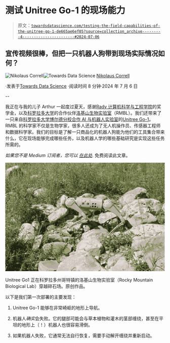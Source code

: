 # 测试 Unitree Go-1 的现场能力

> 原文：[`towardsdatascience.com/testing-the-field-capabilities-of-the-unitree-go-1-de665ae6ef05?source=collection_archive---------4-----------------------#2024-07-06`](https://towardsdatascience.com/testing-the-field-capabilities-of-the-unitree-go-1-de665ae6ef05?source=collection_archive---------4-----------------------#2024-07-06)

## 宣传视频很棒，但把一只机器人狗带到现场实际情况如何？

[](https://medium.com/@nikolaus.correll?source=post_page---byline--de665ae6ef05--------------------------------)![Nikolaus Correll](https://medium.com/@nikolaus.correll?source=post_page---byline--de665ae6ef05--------------------------------)[](https://towardsdatascience.com/?source=post_page---byline--de665ae6ef05--------------------------------)![Towards Data Science](https://towardsdatascience.com/?source=post_page---byline--de665ae6ef05--------------------------------) [Nikolaus Correll](https://medium.com/@nikolaus.correll?source=post_page---byline--de665ae6ef05--------------------------------)

·发表于[Towards Data Science](https://towardsdatascience.com/?source=post_page---byline--de665ae6ef05--------------------------------) ·阅读时间 8 分钟·2024 年 7 月 6 日

--

我正在与我的儿子 Arthur 一起度过夏天，感谢[Rady 计算机科学与工程学院](https://western.edu/school/paul-m-rady-school-of-computer-science-engineering/)的奖学金，以及[科罗拉多大学](http://www.colorado.edu)的合作伙伴[洛基山生物实验室](https://www.rmbl.org/)（RMBL）。我们还带来了一只来自[科罗拉多大学博尔德分校合作 AI 与机器人实验室](https://www.cairo-lab.com/)的[Unitree Go-1](https://shop.unitree.com/products/unitreeyushutechnologydog-artificial-intelligence-companion-bionic-companion-intelligent-robot-go1-quadruped-robot-dog?_gl=1*6jvrzo*_up*MQ..&gclid=CjwKCAjwkJm0BhBxEiwAwT1AXCLtkvwwRL5Pek6hnJRp_vv3RmIyidPbY_DSSewnUt6CH7tQaEgR0hoCFS0QAvD_BwE)。RMBL 的科学家不仅是生物学家，很多人还成为了无人机操作员、传感器工程师和数据科学家。我们的目标是了解一只商品化的机器人狗能为他们的工具集合带来什么，它在现场能够完成哪些任务，以及机器人学的哪些基础研究是实现这些任务所需的。

*如果您不是 Medium 订阅者，您可以* [*在此处*](https://medium.com/towards-data-science/testing-the-field-capabilities-of-the-unitree-go-1-de665ae6ef05?sk=fc33c52e2da6cf259fc2e9dac54a03b5)*.* 免费阅读此文章。

![](img/b1b90b3c734fd88c9c4f6865758134de.png)

Unitree Go1 正在科罗拉多州哥特镇的洛基山生物实验室（Rocky Mountain Biological Lab）穿越碎石场。原创作品。

以下是我们第一次部署的主要发现：

1.  Unitree Go-1 能够在非常崎岖的地形上导航。

1.  机器人*确实*会失败。它的腿部可能会与草本植物和灌木的茎部缠绕，甚至在平坦的地形上（！）机器人也很容易滑倒。

1.  如果机器人失败，它通常无法自行恢复，需要手动解开缠绕并重新启动。
